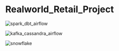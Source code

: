 # Realworld_Retail_Project

![spark_dbt_airflow](https://github.com/burakdoguu/Realworld_Retail_Project/assets/73526595/ca532ed6-0ccc-494c-b157-a09127509435)


![kafka_cassandra_airflow](https://github.com/burakdoguu/Realworld_Retail_Project/assets/73526595/7ec574d2-e970-43c9-9bbb-c7dd2622f558)

![snowflake](https://github.com/burakdoguu/Realworld_Retail_Project/assets/73526595/cdbd1c7c-e836-4046-a758-4f69be5c01bd)
